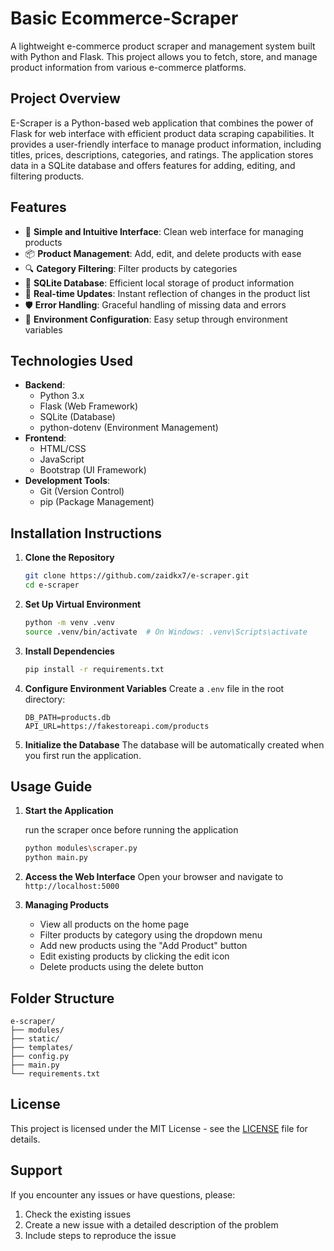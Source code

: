 # Basic Ecommerce-Scraper

A lightweight e-commerce product scraper and management system built with Python and Flask. This project allows you to fetch, store, and manage product information from various e-commerce platforms.

## Project Overview

E-Scraper is a Python-based web application that combines the power of Flask for web interface with efficient product data scraping capabilities. It provides a user-friendly interface to manage product information, including titles, prices, descriptions, categories, and ratings. The application stores data in a SQLite database and offers features for adding, editing, and filtering products.

## Features

- 🚀 **Simple and Intuitive Interface**: Clean web interface for managing products
- 📦 **Product Management**: Add, edit, and delete products with ease
- 🔍 **Category Filtering**: Filter products by categories
- 💾 **SQLite Database**: Efficient local storage of product information
- 🔄 **Real-time Updates**: Instant reflection of changes in the product list
- 🛡️ **Error Handling**: Graceful handling of missing data and errors
- 🔧 **Environment Configuration**: Easy setup through environment variables

## Technologies Used

- **Backend**:
  - Python 3.x
  - Flask (Web Framework)
  - SQLite (Database)
  - python-dotenv (Environment Management)
- **Frontend**:
  - HTML/CSS
  - JavaScript
  - Bootstrap (UI Framework)
- **Development Tools**:
  - Git (Version Control)
  - pip (Package Management)

## Installation Instructions

1. **Clone the Repository**
   ```bash
   git clone https://github.com/zaidkx7/e-scraper.git
   cd e-scraper
   ```

2. **Set Up Virtual Environment**
   ```bash
   python -m venv .venv
   source .venv/bin/activate  # On Windows: .venv\Scripts\activate
   ```

3. **Install Dependencies**
   ```bash
   pip install -r requirements.txt
   ```

4. **Configure Environment Variables**
   Create a `.env` file in the root directory:
   ```
   DB_PATH=products.db
   API_URL=https://fakestoreapi.com/products
   ```

5. **Initialize the Database**
   The database will be automatically created when you first run the application.

## Usage Guide

1. **Start the Application**
    
    run the scraper once before running the application
   ```bash
   python modules\scraper.py
   python main.py
   ```

2. **Access the Web Interface**
   Open your browser and navigate to `http://localhost:5000`

3. **Managing Products**
   - View all products on the home page
   - Filter products by category using the dropdown menu
   - Add new products using the "Add Product" button
   - Edit existing products by clicking the edit icon
   - Delete products using the delete button

## Folder Structure
```
e-scraper/
├── modules/
├── static/
├── templates/
├── config.py
├── main.py
└── requirements.txt
```

## License

This project is licensed under the MIT License - see the [LICENSE](LICENSE) file for details.

## Support

If you encounter any issues or have questions, please:
1. Check the existing issues
2. Create a new issue with a detailed description of the problem
3. Include steps to reproduce the issue